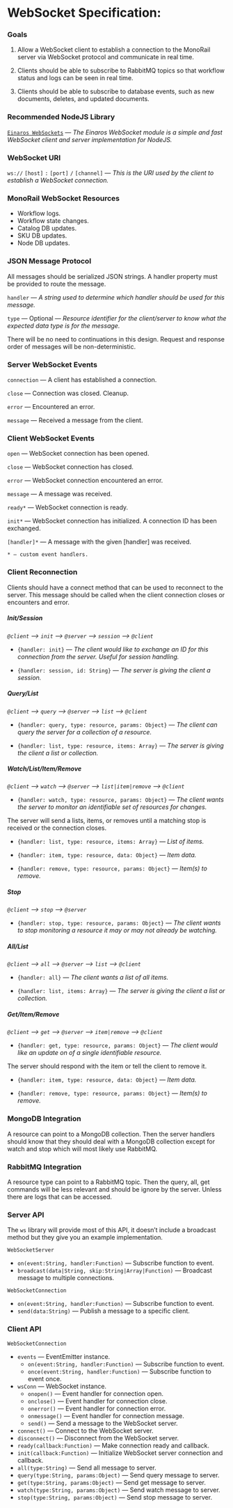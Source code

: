 # WebSocket Specification:

### Goals
 1. Allow a WebSocket client to establish a connection to the MonoRail server via WebSocket protocol and communicate in real time.

 2. Clients should be able to subscribe to RabbitMQ topics so that workflow status and logs can be seen in real time.

 3. Clients should be able to subscribe to database events, such as new documents, deletes, and updated documents.

### Recommended NodeJS Library

[`Einaros WebSockets`](https://github.com/websockets/ws) — *The Einaros WebSocket module is a simple and fast WebSocket client and server implementation for NodeJS.*

### WebSocket URI
  `ws://` `[host]` `:` `[port]` `/` `[channel]` — *This is the URI used by the client to establish a WebSocket connection.*

### MonoRail WebSocket Resources
 * Workflow logs.
 * Workflow state changes.
 * Catalog DB updates.
 * SKU DB updates.
 * Node DB updates.

### JSON Message Protocol

All messages should be serialized JSON strings. A handler property must be provided to route the message.

`handler` — *A string used to determine which handler should be used for this message.*

`type` — Optional — *Resource identifier for the client/server to know what the expected data type is for the message.*

There will be no need to continuations in this design. Request and response order of messages will be non-deterministic.

### Server WebSocket Events

`connection` — A client has established a connection.

`close` — Connection was closed. Cleanup.

`error` — Encountered an error.

`message` — Received a message from the client.

### Client WebSocket Events

`open` — WebSocket connection has been opened.

`close` — WebSocket connection has closed.

`error` — WebSocket connection encountered an error.

`message` — A message was received.

`ready*` — WebSocket connection is ready.

`init*` — WebSocket connection has initialized. A connection ID has been exchanged.

`[handler]*` — A message with the given [handler] was received.

	* — custom event handlers.

### Client Reconnection

Clients should have a connect method that can be used to reconnect to the server. This message should be called when the client connection closes or encounters and error.

##### Init/Session

*`@client` —> `init` —> `@server` —> `session` —> `@client`*

 * `{handler: init}` — *The client would like to exchange an ID for this connection from the server. Useful for session handling.*

 * `{handler: session, id: String}` — *The server is giving the client a session.*

##### Query/List

*`@client` —> `query` —> `@server` —> `list` —> `@client`*

 * `{handler: query, type: resource, params: Object}` — *The client can query the server for a collection of a resource.*

 * `{handler: list, type: resource, items: Array}` — *The server is giving the client a list or collection.*

##### Watch/List/Item/Remove

*`@client` —> `watch` —> `@server` —> `list|item|remove` —> `@client`*

 * `{handler: watch, type: resource, params: Object}` — *The client wants the server to monitor an identifiable set of resources for changes.*

The server will send a lists, items, or removes until a matching stop is received or the connection closes.

 * `{handler: list, type: resource, items: Array}` — *List of items.*

 * `{handler: item, type: resource, data: Object}` — *Item data.*

 * `{handler: remove, type: resource, params: Object}` — *Item(s) to remove.*

##### Stop

*`@client` —> `stop` —> `@server`*

 * `{handler: stop, type: resource, params: Object}` — *The client wants to stop monitoring a resource it may or may not already be watching.*

##### All/List

*`@client` —> `all` —> `@server` —> `list` —> `@client`*

 * `{handler: all}` — *The client wants a list of all items.*

 * `{handler: list, items: Array}` — *The server is giving the client a list or collection.*

##### Get/Item/Remove

*`@client` —> `get` —> `@server` —> `item|remove` —> `@client`*

 * `{handler: get, type: resource, params: Object}` — *The client would like an update on of a single identifiable resource.*

The server should respond with the item or tell the client to remove it.

 * `{handler: item, type: resource, data: Object}` — *Item data.*

 * `{handler: remove, type: resource, params: Object}` — *Item(s) to remove.*

### MongoDB Integration

A resource can point to a MongoDB collection. Then the server handlers should know that they should deal with a MongoDB collection except for watch and stop which will most likely use RabbitMQ.

### RabbitMQ Integration

A resource type can point to a RabbitMQ topic. Then the query, all, get commands will be less relevant and should be ignore by the server. Unless there are logs that can be accessed.

### Server API

The `ws` library will provide most of this API, it doesn’t include a broadcast method but they give you an example implementation.

`WebSocketServer`
  * `on(event:String, handler:Function)` — Subscribe function to event.
  * `broadcast(data|String, skip:String|Array|Function)` — Broadcast message to multiple connections.

`WebSocketConnection`
  * `on(event:String, handler:Function)` — Subscribe function to event.
  * `send(data:String)` — Publish a message to a specific client.

### Client API

`WebSocketConnection`
  * `events` — EventEmitter instance.
    * `on(event:String, handler:Function)` — Subscribe function to event.
    * `once(event:String, handler:Function)` — Subscribe function to event once.
  * `wsConn` — WebSocket instance.
    * `onopen()` — Event handler for connection open.
    * `onclose()` — Event handler for connection close.
    * `onerror()` — Event handler for connection error.
    * `onmessage()` — Event handler for connection message.
    * `send()` — Send a message to the WebSocket server.
  * `connect()` — Connect to the WebSocket server.
  * `disconnect()` — Disconnect from the WebSocket server.
  * `ready(callback:Function)` — Make connection ready and callback.
  * `init(callback:Function)` — Initialize WebSocket server connection and callback.
  * `all(type:String)` — Send all message to server.
  * `query(type:String, params:Object)` — Send query message to server.
  * `get(type:String, params:Object)` — Send get message to server.
  * `watch(type:String, params:Object)` — Send watch message to server.
  * `stop(type:String, params:Object)` — Send stop message to server.
